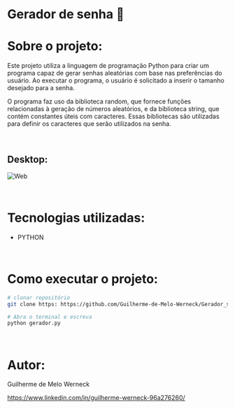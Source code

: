 # Gerador de senha :arrows_counterclockwise:

# Sobre o projeto:
Este projeto utiliza a linguagem de programação Python para criar um programa capaz de gerar senhas aleatórias com base nas preferências do usuário. 
Ao executar o programa, o usuário é solicitado a inserir o tamanho desejado para a senha.

O programa faz uso da biblioteca random, que fornece funções relacionadas à geração de números aleatórios, e da biblioteca string, que contém 
constantes úteis com caracteres. Essas bibliotecas são utilizadas para definir os caracteres que serão utilizados na senha.

<br>

## Desktop:
![Web](https://github.com/Guilherme-de-Melo-Werneck/Portfolio/assets/110049442/f852402c-783f-4ced-ab99-b6e70a42b078)


<br>

# Tecnologias utilizadas:
- PYTHON

<br>

# Como executar o projeto:

```bash
# clonar repositório
git clone https: https://github.com/Guilherme-de-Melo-Werneck/Gerador_senha.git

# Abra o terminal e escreva
python gerador.py

```
<br>

# Autor:

Guilherme de Melo Werneck

https://www.linkedin.com/in/guilherme-werneck-96a276260/
